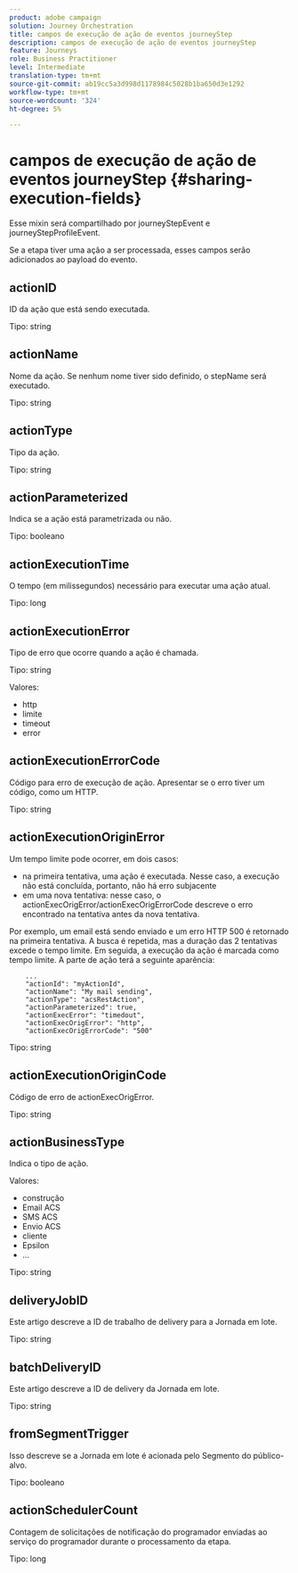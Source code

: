 ```yaml
---
product: adobe campaign
solution: Journey Orchestration
title: campos de execução de ação de eventos journeyStep
description: campos de execução de ação de eventos journeyStep
feature: Journeys
role: Business Practitioner
level: Intermediate
translation-type: tm+mt
source-git-commit: ab19cc5a3d998d1178984c5028b1ba650d3e1292
workflow-type: tm+mt
source-wordcount: '324'
ht-degree: 5%

---
```



# campos de execução de ação de eventos journeyStep {#sharing-execution-fields}

Esse mixin será compartilhado por journeyStepEvent e journeyStepProfileEvent.

Se a etapa tiver uma ação a ser processada, esses campos serão adicionados ao payload do evento.

## actionID

ID da ação que está sendo executada.

Tipo: string

## actionName

Nome da ação. Se nenhum nome tiver sido definido, o stepName será executado.

Tipo: string

## actionType

Tipo da ação.

Tipo: string

## actionParameterized

Indica se a ação está parametrizada ou não.

Tipo: booleano

## actionExecutionTime

O tempo (em milissegundos) necessário para executar uma ação atual.

Tipo: long

## actionExecutionError

Tipo de erro que ocorre quando a ação é chamada.

Tipo: string

Valores:
* http
* limite
* timeout
* error

## actionExecutionErrorCode

Código para erro de execução de ação. Apresentar se o erro tiver um código, como um HTTP.

Tipo: string

## actionExecutionOriginError

Um tempo limite pode ocorrer, em dois casos:

* na primeira tentativa, uma ação é executada. Nesse caso, a execução não está concluída, portanto, não há erro subjacente
* em uma nova tentativa: nesse caso, o actionExecOrigError/actionExecOrigErrorCode descreve o erro encontrado na tentativa antes da nova tentativa.

Por exemplo, um email está sendo enviado e um erro HTTP 500 é retornado na primeira tentativa. A busca é repetida, mas a duração das 2 tentativas excede o tempo limite. Em seguida, a execução da ação é marcada como tempo limite. A parte de ação terá a seguinte aparência:

```
    ...
    "actionId": "myActionId",
    "actionName": "My mail sending",
    "actionType": "acsRestAction",
    "actionParameterized": true,
    "actionExecError": "timedout",
    "actionExecOrigError": "http",
    "actionExecOrigErrorCode": "500"
```

Tipo: string

## actionExecutionOriginCode

Código de erro de actionExecOrigError.

Tipo: string

## actionBusinessType

Indica o tipo de ação.

Valores:

* construção
* Email ACS
* SMS ACS
* Envio ACS
* cliente
* Epsilon
* ...

Tipo: string

## deliveryJobID

Este artigo descreve a ID de trabalho de delivery para a Jornada em lote.

Tipo: string

## batchDeliveryID

Este artigo descreve a ID de delivery da Jornada em lote.

Tipo: string

## fromSegmentTrigger

Isso descreve se a Jornada em lote é acionada pelo Segmento do público-alvo.

Tipo: booleano

## actionSchedulerCount

Contagem de solicitações de notificação do programador enviadas ao serviço do programador durante o processamento da etapa.

Tipo: long
